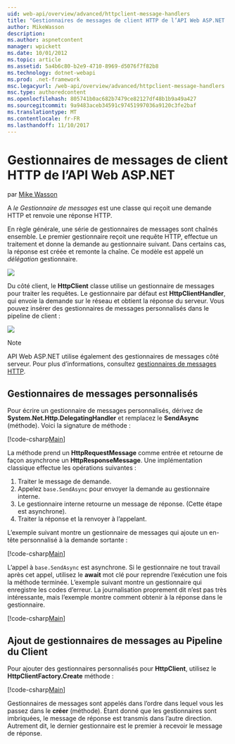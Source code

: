 ```yaml
---
uid: web-api/overview/advanced/httpclient-message-handlers
title: "Gestionnaires de messages de client HTTP de l’API Web ASP.NET | Documents Microsoft"
author: MikeWasson
description: 
ms.author: aspnetcontent
manager: wpickett
ms.date: 10/01/2012
ms.topic: article
ms.assetid: 5a4b6c80-b2e9-4710-8969-d5076f7f82b8
ms.technology: dotnet-webapi
ms.prod: .net-framework
msc.legacyurl: /web-api/overview/advanced/httpclient-message-handlers
msc.type: authoredcontent
ms.openlocfilehash: 805741b0ac682b7479ce82127df48b1b9a49a427
ms.sourcegitcommit: 9a9483aceb34591c97451997036a9120c3fe2baf
ms.translationtype: MT
ms.contentlocale: fr-FR
ms.lasthandoff: 11/10/2017
---
```

<a name="httpclient-message-handlers-in-aspnet-web-api"></a>Gestionnaires de messages de client HTTP de l’API Web ASP.NET
====================
par [Mike Wasson](https://github.com/MikeWasson)

A *le Gestionnaire de messages* est une classe qui reçoit une demande HTTP et renvoie une réponse HTTP.

En règle générale, une série de gestionnaires de messages sont chaînés ensemble. Le premier gestionnaire reçoit une requête HTTP, effectue un traitement et donne la demande au gestionnaire suivant. Dans certains cas, la réponse est créée et remonte la chaîne. Ce modèle est appelé un *délégation* gestionnaire.

![](httpclient-message-handlers/_static/image1.png)

Du côté client, le **HttpClient** classe utilise un gestionnaire de messages pour traiter les requêtes. Le gestionnaire par défaut est **HttpClientHandler**, qui envoie la demande sur le réseau et obtient la réponse du serveur. Vous pouvez insérer des gestionnaires de messages personnalisés dans le pipeline de client :

![](httpclient-message-handlers/_static/image2.png)

> [!NOTE]
> API Web ASP.NET utilise également des gestionnaires de messages côté serveur. Pour plus d’informations, consultez [gestionnaires de messages HTTP](http-message-handlers.md).


## <a name="custom-message-handlers"></a>Gestionnaires de messages personnalisés

Pour écrire un gestionnaire de messages personnalisés, dérivez de **System.Net.Http.DelegatingHandler** et remplacez le **SendAsync** (méthode). Voici la signature de méthode :

[!code-csharp[Main](httpclient-message-handlers/samples/sample1.cs)]

La méthode prend un **HttpRequestMessage** comme entrée et retourne de façon asynchrone un **HttpResponseMessage**. Une implémentation classique effectue les opérations suivantes :

1. Traiter le message de demande.
2. Appelez `base.SendAsync` pour envoyer la demande au gestionnaire interne.
3. Le gestionnaire interne retourne un message de réponse. (Cette étape est asynchrone).
4. Traiter la réponse et la renvoyer à l’appelant.

L’exemple suivant montre un gestionnaire de messages qui ajoute un en-tête personnalisé à la demande sortante :

[!code-csharp[Main](httpclient-message-handlers/samples/sample2.cs)]

L’appel à `base.SendAsync` est asynchrone. Si le gestionnaire ne tout travail après cet appel, utilisez le **await** mot clé pour reprendre l’exécution une fois la méthode terminée. L’exemple suivant montre un gestionnaire qui enregistre les codes d’erreur. La journalisation proprement dit n’est pas très intéressante, mais l’exemple montre comment obtenir à la réponse dans le gestionnaire.

[!code-csharp[Main](httpclient-message-handlers/samples/sample3.cs?highlight=10,13)]

## <a name="adding-message-handlers-to-the-client-pipeline"></a>Ajout de gestionnaires de messages au Pipeline du Client

Pour ajouter des gestionnaires personnalisés pour **HttpClient**, utilisez le **HttpClientFactory.Create** méthode :

[!code-csharp[Main](httpclient-message-handlers/samples/sample4.cs)]

Gestionnaires de messages sont appelés dans l’ordre dans lequel vous les passez dans le **créer** (méthode). Étant donné que les gestionnaires sont imbriquées, le message de réponse est transmis dans l’autre direction. Autrement dit, le dernier gestionnaire est le premier à recevoir le message de réponse.
